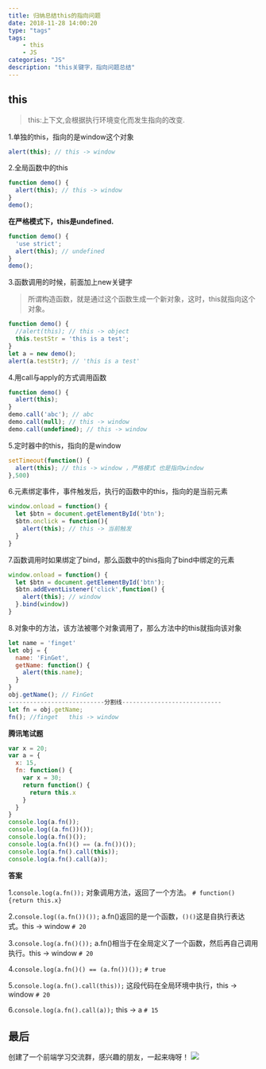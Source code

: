 ```yaml
---
title: 归纳总结this的指向问题
date: 2018-11-28 14:00:20
type: "tags"
tags:
	- this
	- JS
categories: "JS"
description: "this关键字，指向问题总结"
---
```


## this

> this:上下文,会根据执行环境变化而发生指向的改变.

1.单独的this，指向的是window这个对象

```javascript
alert(this); // this -> window 
```

2.全局函数中的this

```javascript
function demo() {
  alert(this); // this -> window
}
demo();
```
**在严格模式下，this是undefined.**

```javascript
function demo() {
  'use strict';
  alert(this); // undefined
}
demo();
```
3.函数调用的时候，前面加上new关键字

> 所谓构造函数，就是通过这个函数生成一个新对象，这时，this就指向这个对象。

```javascript
function demo() {
  //alert(this); // this -> object
  this.testStr = 'this is a test';
}
let a = new demo();
alert(a.testStr); // 'this is a test'
```

4.用call与apply的方式调用函数

```javascript
function demo() {
  alert(this);
}
demo.call('abc'); // abc
demo.call(null); // this -> window
demo.call(undefined); // this -> window
```

5.定时器中的this，指向的是window

```javascript
setTimeout(function() {
  alert(this); // this -> window ，严格模式 也是指向window
},500)
```
6.元素绑定事件，事件触发后，执行的函数中的this，指向的是当前元素

```javascript
window.onload = function() {
  let $btn = document.getElementById('btn');
  $btn.onclick = function(){
    alert(this); // this -> 当前触发
  }
}
```
7.函数调用时如果绑定了bind，那么函数中的this指向了bind中绑定的元素
```javascript
window.onload = function() {
  let $btn = document.getElementById('btn');
  $btn.addEventListener('click',function() {
    alert(this); // window
  }.bind(window))
}
```
8.对象中的方法，该方法被哪个对象调用了，那么方法中的this就指向该对象

```javascript
let name = 'finget'
let obj = {
  name: 'FinGet',
  getName: function() {
    alert(this.name);
  }
}
obj.getName(); // FinGet
---------------------------分割线----------------------------
let fn = obj.getName;
fn(); //finget   this -> window
```

**腾讯笔试题**

```javascript
var x = 20;
var a = {
  x: 15,
  fn: function() {
    var x = 30;
    return function() {
      return this.x
    }
  }
}
console.log(a.fn());
console.log((a.fn())());
console.log(a.fn()());
console.log(a.fn()() == (a.fn())());
console.log(a.fn().call(this));
console.log(a.fn().call(a));
```


**答案**

1.`console.log(a.fn());`
对象调用方法，返回了一个方法。
`# function() {return this.x}`

2.`console.log((a.fn())());`
a.fn()返回的是一个函数，`()()`这是自执行表达式。this -> window
`# 20`

3.`console.log(a.fn()());`
a.fn()相当于在全局定义了一个函数，然后再自己调用执行。this -> window
`# 20`

4.`console.log(a.fn()() == (a.fn())());`
`# true`

5.`console.log(a.fn().call(this));`
这段代码在全局环境中执行，this -> window
`# 20`

6.`console.log(a.fn().call(a));`
this -> a
`# 15`

## 最后

创建了一个前端学习交流群，感兴趣的朋友，一起来嗨呀！
![](https://ws1.sinaimg.cn/large/006tNc79gy1g2qi8r9stqj30a50dwdkq.jpg)
